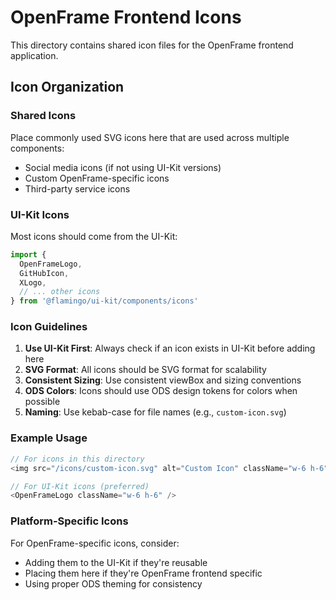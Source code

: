 # OpenFrame Frontend Icons

This directory contains shared icon files for the OpenFrame frontend application.

## Icon Organization

### Shared Icons
Place commonly used SVG icons here that are used across multiple components:
- Social media icons (if not using UI-Kit versions)
- Custom OpenFrame-specific icons
- Third-party service icons

### UI-Kit Icons
Most icons should come from the UI-Kit:
```typescript
import { 
  OpenFrameLogo,
  GitHubIcon, 
  XLogo,
  // ... other icons
} from '@flamingo/ui-kit/components/icons'
```

### Icon Guidelines
1. **Use UI-Kit First**: Always check if an icon exists in UI-Kit before adding here
2. **SVG Format**: All icons should be SVG format for scalability
3. **Consistent Sizing**: Use consistent viewBox and sizing conventions
4. **ODS Colors**: Icons should use ODS design tokens for colors when possible
5. **Naming**: Use kebab-case for file names (e.g., `custom-icon.svg`)

### Example Usage
```typescript
// For icons in this directory
<img src="/icons/custom-icon.svg" alt="Custom Icon" className="w-6 h-6" />

// For UI-Kit icons (preferred)
<OpenFrameLogo className="w-6 h-6" />
```

### Platform-Specific Icons
For OpenFrame-specific icons, consider:
- Adding them to the UI-Kit if they're reusable
- Placing them here if they're OpenFrame frontend specific
- Using proper ODS theming for consistency